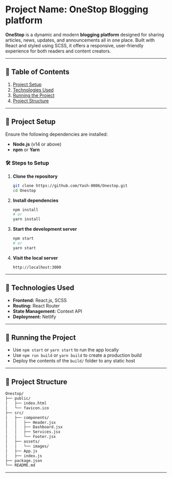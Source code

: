 # Project Name: **OneStop Blogging platform**

**OneStop** is a dynamic and modern **blogging platform** designed for sharing articles, news, updates, and announcements all in one place. Built with React and styled using SCSS, it offers a responsive, user-friendly experience for both readers and content creators.

---

## 📁 Table of Contents

1. [Project Setup](#project-setup)  
2. [Technologies Used](#technologies-used)  
3. [Running the Project](#running-the-project)  
4. [Project Structure](#project-structure)  

---

## 🚀 Project Setup

Ensure the following dependencies are installed:

- **Node.js** (v14 or above)  
- **npm** or **Yarn**

### 🛠 Steps to Setup

1. **Clone the repository**
   ```bash
   git clone https://github.com/Yash-0006/Onestop.git
   cd Onestop
   ```

2. **Install dependencies**
   ```bash
   npm install
   # or
   yarn install
   ```

3. **Start the development server**
   ```bash
   npm start
   # or
   yarn start
   ```

4. **Visit the local server**
   ```
   http://localhost:3000
   ```

---

## 🧰 Technologies Used

- **Frontend:** React.js, SCSS  
- **Routing:** React Router  
- **State Management:** Context API  
- **Deployment:** Netlify

---

## 🧪 Running the Project

- Use `npm start` or `yarn start` to run the app locally  
- Use `npm run build` or `yarn build` to create a production build  
- Deploy the contents of the `build/` folder to any static host

---

## 📂 Project Structure

```bash
Onestop/
├── public/
│   ├── index.html
│   └── favicon.ico
├── src/
│   ├── components/
│   │   ├── Header.jsx
│   │   ├── Dashboard.jsx
│   │   ├── Services.jsx
│   │   └── Footer.jsx
│   ├── assets/
│   │   └── images/
│   ├── App.js
│   ├── index.js
├── package.json
└── README.md
```

---

